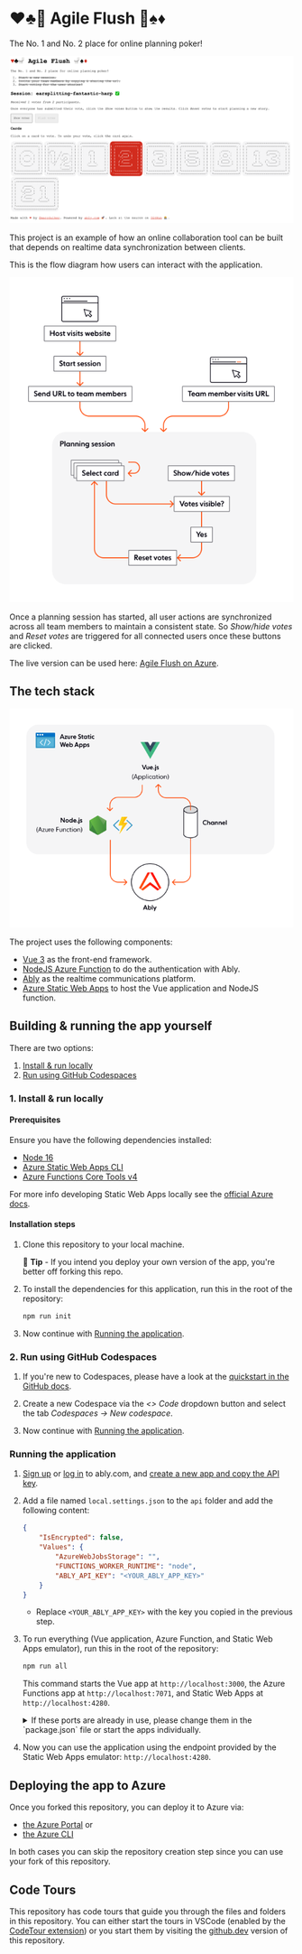 # ♥♣🚽 Agile Flush 🚽♠♦

The No. 1 and No. 2 place for online planning poker!

![AgileFlush Screenshot](agileflush_screenshot.png)

This project is an example of how an online collaboration tool can be built that depends on realtime data synchronization between clients.

This is the flow diagram how users can interact with the application.

![Functionality diagram](/diagrams/agile-flush-functionality.png)

Once a planning session has started, all user actions are synchronized across all team members to maintain a consistent state. So *Show/hide votes* and *Reset votes* are triggered for all connected users once these buttons are clicked.

The live version can be used here: [Agile Flush on Azure](https://agileflush.ably.dev/).

## The tech stack

![Component diagram](/diagrams/aglile-flush-main-technical-components.png)

The project uses the following components:

- [Vue 3](https://v3.vuejs.org/) as the front-end framework.
- [NodeJS Azure Function](https://docs.microsoft.com/azure/developer/javascript/how-to/develop-serverless-apps) to do the authentication with Ably.
- [Ably](https://ably.com/) as the realtime communications platform.
- [Azure Static Web Apps](https://docs.microsoft.com/azure/static-web-apps/overview) to host the Vue application and NodeJS function.

## Building & running the app yourself

There are two options:

1. [Install & run locally](#1-install--run-locally)
1. [Run using GitHub Codespaces](#2-run-using-github-codespaces)

### 1. Install & run locally

#### Prerequisites

Ensure you have the following dependencies installed:

- [Node 16](https://nodejs.org/en/download/)
- [Azure Static Web Apps CLI](https://github.com/Azure/static-web-apps-cli)
- [Azure Functions Core Tools v4](https://docs.microsoft.com/azure/azure-functions/functions-run-local?tabs=v4)

For more info developing Static Web Apps locally see the [official Azure docs](https://docs.microsoft.com/azure/static-web-apps/local-development).

#### Installation steps

1. Clone this repository to your local machine.

    📝 **Tip** - If you intend you deploy your own version of the app, you're better off forking this repo.

1. To install the dependencies for this application, run this in the root of the repository:

    ```cmd
    npm run init
    ```

1. Now continue with [Running the application](#running-the-application).

### 2. Run using GitHub Codespaces

1. If you're new to Codespaces, please have a look at the [quickstart in the GitHub docs](https://docs.github.com/en/codespaces/getting-started/quickstart).

1. Create a new Codespace via the *<> Code* dropdown button and select the tab *Codespaces -> New codespace*.

1. Now continue with [Running the application](#running-the-application).

### Running the application

1. [Sign up](https://ably.com/signup) or [log in](https://ably.com/login) to ably.com, and [create a new app and copy the API key](https://faqs.ably.com/setting-up-and-managing-api-keys).

1. Add a file named `local.settings.json` to the `api` folder and add the following content:

    ```json
    {
        "IsEncrypted": false,
        "Values": {
            "AzureWebJobsStorage": "",
            "FUNCTIONS_WORKER_RUNTIME": "node",
            "ABLY_API_KEY": "<YOUR_ABLY_APP_KEY>"
        }
    }
    ```

    - Replace `<YOUR_ABLY_APP_KEY>` with the key you copied in the previous step.

1. To run everything (Vue application, Azure Function, and Static Web Apps emulator), run this in the root of the repository:

    ```cmd
    npm run all
    ```

    This command starts the Vue app at `http://localhost:3000`, the Azure Functions app at `http://localhost:7071`, and Static Web Apps at `http://localhost:4280`.

    <details>
    <summary>If these ports are already in use, please change them in the `package.json` file or start the apps individually.  </summary>

    A. To run the Vue application, run this in the root of the repository:

    ```cmd
    npm run dev
    ```

    The Vue app will be available at `http://localhost:3000`.

    B. To start the Azure Functions runtime, run this in the `api` folder of the repository:

    ```cmd
    func start
    ```

    The Azure Functions app will be available at `http://localhost:7071`.

    C. To start the Static Web App emulator, run this in the root of the repository:

    ```cmd
    swa start http://localhost:3000 --api-location http://localhost:7071
    ```

    </details>

1. Now you can use the application using the endpoint provided by the Static Web Apps emulator: `http://localhost:4280`.

## Deploying the app to Azure

Once you forked this repository, you can deploy it to Azure via:

- [the Azure Portal](https://docs.microsoft.com/azure/static-web-apps/get-started-portal?tabs=vue) or
- [the Azure CLI](https://docs.microsoft.com/azure/static-web-apps/get-started-cli?tabs=vue)

In both cases you can skip the repository creation step since you can use your fork of this repository.

## Code Tours

This repository has code tours that guide you through the files and folders in this repository. You can either start the tours in VSCode (enabled by the [CodeTour extension](https://marketplace.visualstudio.com/items?itemName=vsls-contrib.codetour)) or you start them by visiting the [github.dev](https://github.dev/ably-labs/agile-flush-vue-app) version of this repository.
